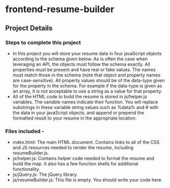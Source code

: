 # frontend-resume-builder

## Project Details

### Steps to complete this project

* In this project you will store your resume data in four javaScript objects according to the schema given below. As is often the case when leveraging an API, the objects must follow the schema exactly. All properties must be present and have real or fake values. The names must match those in the schema (note that object and property names are case-sensitive). All property values should be of the data-type given for the property in the schema. For example if the data-type is given as an array, it is not acceptable to use a string as a value for that property.
* All of the HTML code to build the resume is stored in js/helper.js variables. The variable names indicate their function. You will replace substrings in these variable string values such as %data% and # with the data in your javaScript objects, and append or prepend the formatted result to your resume in the appropriate location.

### Files included -
* index.html: The main HTML document. Contains links to all of the CSS and JS resources needed to render the resume, including resumeBuilder.js.
* js/helper.js: Contains helper code needed to format the resume and build the map. It also has a few function shells for additional functionality.
* js/jQuery.js: The jQuery library.
* js/resumeBuilder.js: This file is empty. You should write your code here.





